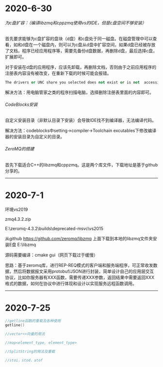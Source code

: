 # 2020-6-30

###### 为c盘扩容：（编译libzmq和cppzmq使用vs的IDE，但是c盘空间不够安装）

​	首先要求能够为c盘扩容的盘块（d盘）和c盘处于同一磁盘。在磁盘管理中可以查看，如和d盘在一个磁盘内，则可以为c盘从d盘中扩容空间，如果d盘已经被存放了文档，程序已经应用程序等，需要先备份d盘数据，再删除d盘，最后选择c盘，扩展即可。

​	对于安装在d盘的应用程序，应该先卸载，再删除文档，否则由于之前应用程序的注册表内容没有被改变，在重新下载的时候可能会报错。

```c++
The drivers or UNC share you selected does not exist or is not  accessible. Please select another .
```

解决方法：用电脑管家之类的程序扫描电脑，选择删除注册表里面的内容即可。



###### CodeBlocks安装

​	自定义安装目录（非默认目录下安装）会导致IDE找不到编译器，无法编译代码。

解决方法：codeblocks中setting->compiler->Toolchain excutables下修改编译器的安装目录为自定义的目录。



###### ZeroMQ的搭建

​	首先下载适合C++的libzmq和cppzmq。这是两个库文件，下载地址是基于github分享的。

------

# 2020-7-1

环境vs2019

zmq4.3.2.zip

E:\zeromq-4.3.2\builds\deprecated-msvc\vs2015

从github  https://github.com/zeromq/libzmq  上面下载到本地的libzmq文件夹安装E盘 E:\libzmq

源码需要编译：cmake gui（网页下载过于缓慢）

思路：基于zeromq库，进行REP-REQ模式的客户端和服务端程序，可正常收发数据，然后将数据报文采用protobuf/JSON进行封装，简单设计自己的应用层交互协议，比如你服务器有XXX函数，需要传递XXX参数，返回结果中需要返回XXX格式的数据，如何在协议中进行体现和设计以实现服务远程函数调用。

------

# 2020-7-25

```c++
//getline函数的重载及各种使用
getline()

//vector<>向量的用法

//map<element_type, element_type>

//SplitString的用法及重载

//stoi，stod，atof
```
























